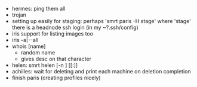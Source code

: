 - hermes: ping them all
- trojan
- setting up easily for staging: perhaps 'smrt paris -H stage' where 'stage'
  there is a headnode ssh login (in my ~?.ssh/config)
- iris support for listing images too
- iris -a|--all
- whois [name]
    - random name
    - gives desc on that character
- helen:
    smrt helen [-n <num>] [<image-name>[:<package-name>]]
- achilles: wait for deleting and print each machine on deletion completion
- finish paris (creating profiles nicely)

